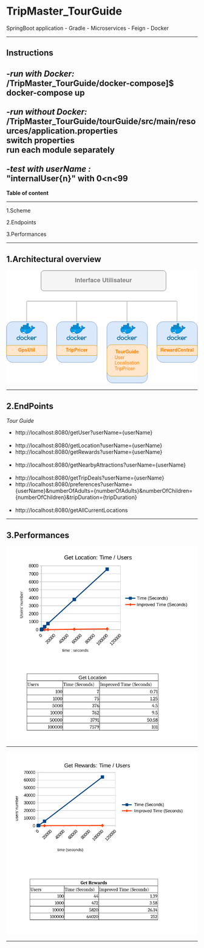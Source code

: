 # TripMaster_TourGuide

SpringBoot application - Gradle - Microservices - Feign - Docker

---
**Instructions**
---

-*run with Docker:*<br>
/TripMaster_TourGuide/docker-compose]$ docker-compose up <br>
<br>
-*run without Docker:*<br>
/TripMaster_TourGuide/tourGuide/src/main/resources/application.properties<br>
switch properties<br>
run each module separately<br>
<br>
-*test with userName :* <br>
"internalUser{n}"  with  0<n<99
---
**Table of content**

---
1.Scheme

2.Endpoints

3.Performances

---
**1.Architectural  overview**
---
![](annexes/microservicesScheme.png)

___
**2.EndPoints**
---
*Tour Guide*
- http://localhost:8080/getUser?userName={userName}
  <br>
  <br>
- http://localhost:8080/getLocation?userName={userName}
- http://localhost:8080/getRewards?userName={userName}
  <br>
  <br>
- http://localhost:8080/getNearbyAttractions?userName={userName}
  <br>
  <br>
- http://localhost:8080/getTripDeals?userName={userName}
- http://localhost:8080/preferences?userName={userName}&numberOfAdults={numberOfAdults}&numberOfChildren={numberOfChildren}&tripDuration={tripDuration}
  <br>
  <br>
- http://localhost:8080/getAllCurrentLocations

___
**3.Performances**
---
![](annexes/getLocationsPerformances.png)
___
![](annexes/getRewardPerformances.png)

___